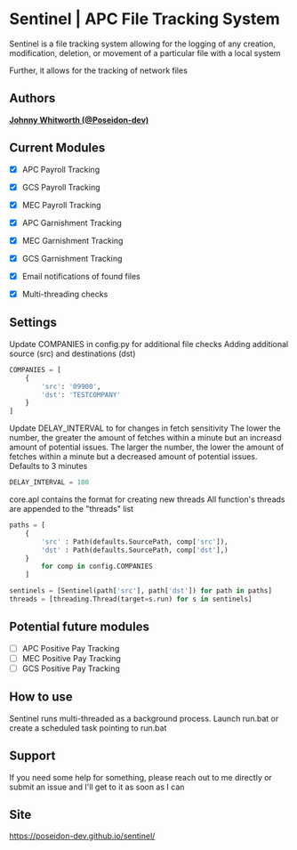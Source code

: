 # Sentinel | APC File Tracking System

Sentinel is a file tracking system allowing for the logging of any creation, modification, deletion, or movement of a particular file
with a local system 

Further, it allows for the tracking of network files

## Authors

**[Johnny Whitworth (@Poseidon-dev)](https://github.com/poseidon-dev)** 

## Current Modules

- [x] APC Payroll Tracking
- [x] GCS Payroll Tracking  
- [x] MEC Payroll Tracking 
- [x] APC Garnishment Tracking 
- [x] MEC Garnishment Tracking 
- [x] GCS Garnishment Tracking 
- [x] Email notifications of found files
- [x] Multi-threading checks  


## Settings

Update COMPANIES in config.py for additional file checks
Adding additional source (src) and destinations (dst)
```python
COMPANIES = [
    {
        'src': '09900', 
        'dst': 'TESTCOMPANY'
    }
]
```

Update DELAY_INTERVAL to for changes in fetch sensitivity
The lower the number, the greater the amount of fetches within a minute but
an increasd amount of potential issues. 
The larger the number, the lower the amount of fetches within a minute but 
a decreased amount of potential issues.
Defaults to 3 minutes
```python
DELAY_INTERVAL = 180
```

core.apl contains the format for creating new threads 
All function's threads are appended to the "threads" list
```python
paths = [
    {
        'src' : Path(defaults.SourcePath, comp['src']),
        'dst' : Path(defaults.SourcePath, comp['dst'],)
    }
        for comp in config.COMPANIES
    ]

sentinels = [Sentinel(path['src'], path['dst']) for path in paths]
threads = [threading.Thread(target=s.run) for s in sentinels]
```


## Potential future modules
- [ ] APC Positive Pay Tracking 
- [ ] MEC Positive Pay Tracking 
- [ ] GCS Positive Pay Tracking 

## How to use

Sentinel runs multi-threaded as a background process. Launch run.bat or create a scheduled task pointing to run.bat

## Support

If you need some help for something, please reach out to me directly or submit an issue and I'll get to it as soon as I can

## Site

https://poseidon-dev.github.io/sentinel/
